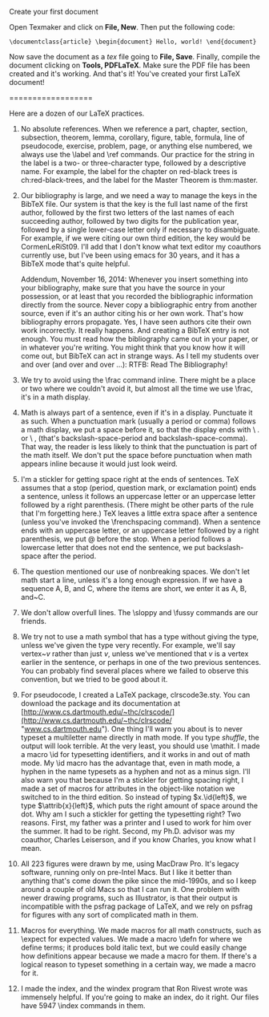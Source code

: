 Create your first document

Open Texmaker and click on **File, New**. Then put the following code:

`\documentclass{article} \begin{document} Hello, world! \end{document}`

Now save the document as a _tex_ file going to **File, Save**. Finally, compile the document clicking on **Tools, PDFLaTeX**. Make sure the PDF file has been created and it's working. And that's it! You've created your first LaTeX document!

==================

Here are a dozen of our LaTeX practices.  

1. No absolute references. When we reference a part, chapter, section, subsection, theorem, lemma, corollary, figure, table, formula, line of pseudocode, exercise, problem, page, or anything else numbered, we always use the \label and \ref commands. Our practice for the string in the label is a two- or three-character type, followed by a descriptive name. For example, the label for the chapter on red-black trees is ch:red-black-trees, and the label for the Master Theorem is thm:master.
2. Our bibliography is large, and we need a way to manage the keys in the BibTeX file. Our system is that the key is the full last name of the first author, followed by the first two letters of the last names of each succeeding author, followed by two digits for the publication year, followed by a single lower-case letter only if necessary to disambiguate. For example, if we were citing our own third edition, the key would be CormenLeRiSt09. I'll add that I don't know what text editor my coauthors currently use, but I've been using emacs for 30 years, and it has a BibTeX mode that's quite helpful.  
      
    Addendum, November 16, 2014: Whenever you insert something into your bibliography, make sure that you have the source in your possession, or at least that you recorded the bibliographic information directly from the source. Never copy a bibliographic entry from another source, even if it's an author citing his or her own work. That's how bibliography errors propagate. Yes, I have seen authors cite their own work incorrectly. It really happens. And creating a BibTeX entry is not enough. You must read how the bibliography came out in your paper, or in whatever you're writing. You might think that you know how it will come out, but BibTeX can act in strange ways. As I tell my students over and over (and over and over …): RTFB: Read The Bibliography!  
    
3. We try to avoid using the \frac command inline. There might be a place or two where we couldn't avoid it, but almost all the time we use \frac, it's in a math display.
4. Math is always part of a sentence, even if it's in a display. Punctuate it as such. When a punctuation mark (usually a period or comma) follows a math display, we put a space before it, so that the display ends with \ . or \ , (that's backslash-space-period and backslash-space-comma). That way, the reader is less likely to think that the punctuation is part of the math itself. We don't put the space before punctuation when math appears inline because it would just look weird.
5. I'm a stickler for getting space right at the ends of sentences. TeX assumes that a stop (period, question mark, or exclamation point) ends a sentence, unless it follows an uppercase letter or an uppercase letter followed by a right parenthesis. (There might be other parts of the rule that I'm forgetting here.) TeX leaves a little extra space after a sentence (unless you've invoked the \frenchspacing command). When a sentence ends with an uppercase letter, or an uppercase letter followed by a right parenthesis, we put \@ before the stop. When a period follows a lowercase letter that does not end the sentence, we put backslash-space after the period.
6. The question mentioned our use of nonbreaking spaces. We don't let math start a line, unless it's a long enough expression. If we have a sequence A, B, and C, where the items are short, we enter it as A, B, and~C.
7. We don't allow overfull lines. The \sloppy and \fussy commands are our friends.
8. We try not to use a math symbol that has a type without giving the type, unless we've given the type very recently. For example, we'll say vertex~$v$ rather than just $v$, unless we've mentioned that $v$ is a vertex earlier in the sentence, or perhaps in one of the two previous sentences. You can probably find several places where we failed to observe this convention, but we tried to be good about it.
9. For pseudocode, I created a LaTeX package, clrscode3e.sty. You can download the package and its documentation at [http://www.cs.dartmouth.edu/~thc/clrscode/](http://www.cs.dartmouth.edu/~thc/clrscode/ "www.cs.dartmouth.edu"). One thing I'll warn you about is to never typeset a multiletter name directly in math mode. If you type $shuffle$, the output will look terrible. At the very least, you should use \mathit. I made a macro \id for typesetting identifiers, and it works in and out of math mode. My \id macro has the advantage that, even in math mode, a hyphen in the name typesets as a hyphen and not as a minus sign. I'll also warn you that because I'm a stickler for getting spacing right, I made a set of macros for attributes in the object-like notation we switched to in the third edition. So instead of typing $x.\id{left}$, we type $\attrib{x}{left}$, which puts the right amount of space around the dot. Why am I such a stickler for getting the typesetting right? Two reasons. First, my father was a printer and I used to work for him over the summer. It had to be right. Second, my Ph.D. advisor was my coauthor, Charles Leiserson, and if you know Charles, you know what I mean.
10. All 223 figures were drawn by me, using MacDraw Pro. It's legacy software, running only on pre-Intel Macs. But I like it better than anything that's come down the pike since the mid-1990s, and so I keep around a couple of old Macs so that I can run it. One problem with newer drawing programs, such as Illustrator, is that their output is incompatible with the psfrag package of LaTeX, and we rely on psfrag for figures with any sort of complicated math in them.
11. Macros for everything. We made macros for all math constructs, such as \expect for expected values. We made a macro \defn for where we define terms; it produces bold italic text, but we could easily change how definitions appear because we made a macro for them. If there's a logical reason to typeset something in a certain way, we made a macro for it.
12. I made the index, and the windex program that Ron Rivest wrote was immensely helpful. If you're going to make an index, do it right. Our files have 5947 \index commands in them.